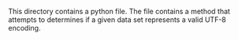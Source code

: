 This directory contains a python file. The file contains a method that attempts to determines if a given data set represents a valid UTF-8 encoding.